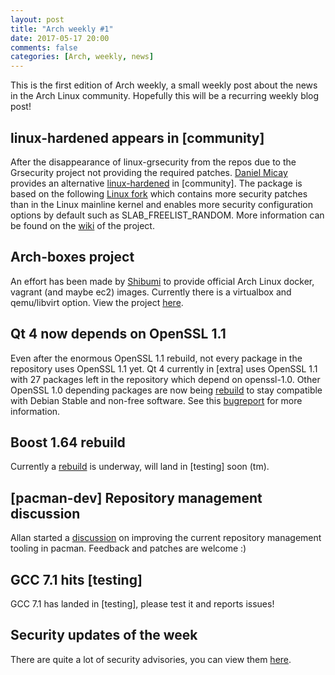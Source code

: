 ```yaml
---
layout: post
title: "Arch weekly #1"
date: 2017-05-17 20:00
comments: false
categories: [Arch, weekly, news]
---
```


This is the first edition of Arch weekly, a small weekly post about the news in
the Arch Linux community. Hopefully this will be a recurring weekly blog post!

## linux-hardened appears in [community]

After the disappearance of linux-grsecurity from the repos due to the Grsecurity
project not providing the required patches. [Daniel Micay](https://www.archlinux.org/people/trusted-users/#thestinger) provides an alternative [linux-hardened](https://www.archlinux.org/packages/community/x86_64/linux-hardened/) in [community]. The package is based on the following [Linux fork](https://github.com/thestinger/linux-hardened) which contains more security patches than in the Linux mainline kernel and enables more security configuration options by default such as SLAB_FREELIST_RANDOM.
More information can be found on the
[wiki](https://github.com/thestinger/linux-hardened/wiki) of the project.

## Arch-boxes project

An effort has been made by
[Shibumi](https://www.archlinux.org/people/trusted-users/#shibumi) to provide
official Arch Linux docker, vagrant (and maybe ec2) images. Currently there is a
virtualbox and qemu/libvirt option. View the project [here](https://github.com/shibumi/arch-boxes).

## Qt 4 now depends on OpenSSL 1.1

Even after the enormous OpenSSL 1.1 rebuild, not every package in the repository
uses OpenSSL 1.1 yet. Qt 4 currently in [extra] uses OpenSSL 1.1 with 27
packages left in the repository which depend on openssl-1.0. Other OpenSSL 1.0 depending packages are now being [rebuild](https://www.archlinux.org/todo/openssl-10-take-3/) to stay compatible with Debian Stable and non-free software. See this [bugreport](https://bugs.archlinux.org/task/53836) for more information.

## Boost 1.64 rebuild

Currently a [rebuild](https://www.archlinux.org/todo/boost-1640/) is underway, will land in [testing] soon (tm).

## [pacman-dev] Repository management discussion

Allan started a
[discussion](https://www.mail-archive.com/pacman-dev@archlinux.org/msg15757.html)
on improving the current repository management tooling in pacman. Feedback and
patches are welcome :)

## GCC 7.1 hits [testing]

GCC 7.1 has landed in [testing], please test it and reports issues!


## Security updates of the week

There are quite a lot of security advisories, you can view them [here](https://security.archlinux.org/advisory).
